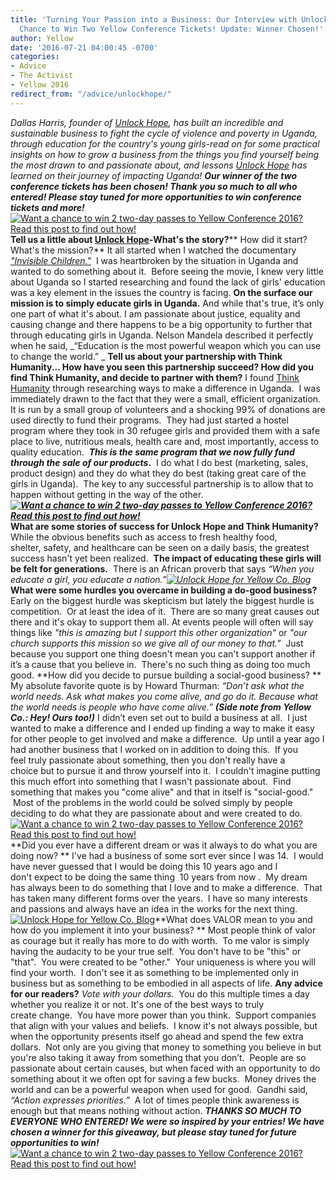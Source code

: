 ```yaml
---
title: 'Turning Your Passion into a Business: Our Interview with Unlock Hope and a
  Chance to Win Two Yellow Conference Tickets! Update: Winner Chosen!'
author: Yellow
date: '2016-07-21 04:00:45 -0700'
categories:
- Advice
- The Activist
- Yellow 2016
redirect_from: "/advice/unlockhope/"
---
```


_Dallas Harris, founder of [Unlock Hope](https://unlockhope.com/), has built an incredible and sustainable business to fight the cycle of violence and poverty in Uganda, through education for the country's young girls-read on for some practical insights on how to grow a business from the things you find yourself being the most drawn to and passionate about, and lessons [Unlock Hope](https://unlockhope.com/) has learned on their journey of impacting Uganda! **Our winner of the two conference tickets has been chosen! Thank you so much to all who entered! Please stay tuned for more opportunities to win conference tickets and more!**_ [![Want a chance to win 2 two-day passes to Yellow Conference 2016? Read this post to find out how!](https://yellow-blog-images.imgix.net/2016/07/TITLE-IMAGE-2.jpg)](https://yellow-blog-images.imgix.net/2016/07/TITLE-IMAGE-2.jpg) **Tell us a little about [Unlock Hope](https://unlockhope.com/)-What's the story?**** How did it start? What's the mission?** It all started when I watched the documentary _["Invisible Children."](http://invisiblechildren.com/)_  I was heartbroken by the situation in Uganda and wanted to do something about it.  Before seeing the movie, I knew very little about Uganda so I started researching and found the lack of girls' education was a key element in the issues the country is facing. **On the surface our mission is to simply educate girls in Uganda.** And while that's true, it’s only one part of what it's about. I am passionate about justice, equality and causing change and there happens to be a big opportunity to further that through educating girls in Uganda. Nelson Mandela described it perfectly when he said, _“Education is the most powerful weapon which you can use to change the world.” _ **Tell us about your partnership with Think Humanity... How have you seen this partnership succeed? How did you find Think Humanity, and decide to partner with them?** I found [Think Humanity](http://www.thinkhumanity.org/) through researching ways to make a difference in Uganda.  I was immediately drawn to the fact that they were a small, efficient organization.  It is run by a small group of volunteers and a shocking 99% of donations are used directly to fund their programs.  They had just started a hostel program where they took in 30 refugee girls and provided them with a safe place to live, nutritious meals, health care and, most importantly, access to quality education.  **_This is the same program that we now fully fund through the sale of our products_.**  I do what I do best (marketing, sales, product design) and they do what they do best (taking great care of the girls in Uganda).  The key to any successful partnership is to allow that to happen without getting in the way of the other. _**[![Want a chance to win 2 two-day passes to Yellow Conference 2016? Read this post to find out how!](https://yellow-blog-images.imgix.net/2016/07/TEXT-BOX-11.jpg)](https://yellow-blog-images.imgix.net/2016/07/TEXT-BOX-11.jpg)**_ **What are some stories of success for Unlock Hope and Think Humanity?** While the obvious benefits such as access to fresh healthy food, shelter, safety, and healthcare can be seen on a daily basis, the greatest success hasn't yet been realized.  **The impact of educating these girls will be felt for generations.**  There is an African proverb that says _“When you educate a girl, you educate a nation.”[![Unlock Hope for Yellow Co. Blog](https://yellow-blog-images.imgix.net/2016/07/IMG_4641.jpg)](https://yellow-blog-images.imgix.net/2016/07/IMG_4641.jpg)_**What were some hurdles you overcame in building a do-good business?** Early on the biggest hurdle was skepticism but lately the biggest hurdle is competition.  Or at least the idea of it.  There are so many great causes out there and it's okay to support them all. At events people will often will say things like _"this is amazing but I support this other organization"_ or _"our church supports this mission so we give all of our money to that."_  Just because you support one thing doesn't mean you can't support another if it’s a cause that you believe in.  There's no such thing as doing too much good. **How did you decide to pursue building a social-good business? ** My absolute favorite quote is by Howard Thurman: _“Don’t ask what the world needs. Ask what makes you come alive, and go do it. Because what the world needs is people who have come alive.” **(Side note from Yellow Co.: Hey! Ours too!)**_ I didn’t even set out to build a business at all.  I just wanted to make a difference and I ended up finding a way to make it easy for other people to get involved and make a difference.  Up until a year ago I had another business that I worked on in addition to doing this.  If you feel truly passionate about something, then you don't really have a choice but to pursue it and throw yourself into it.  I couldn't imagine putting this much effort into something that I wasn't passionate about.  Find something that makes you "come alive" and that in itself is "social-good."  Most of the problems in the world could be solved simply by people deciding to do what they are passionate about and were created to do. [![Want a chance to win 2 two-day passes to Yellow Conference 2016? Read this post to find out how!](https://yellow-blog-images.imgix.net/2016/07/TEXT-BOX-23.jpg)](https://yellow-blog-images.imgix.net/2016/07/TEXT-BOX-23.jpg) **Did you ever have a different dream or was it always to do what you are doing now? ** I've had a business of some sort ever since I was 14.  I would have never guessed that I would be doing this 10 years ago and I don't expect to be doing the same thing  10 years from now .  My dream has always been to do something that I love and to make a difference.  That has taken many different forms over the years.  I have so many interests and passions and always have an idea in the works for the next thing.[![Unlock Hope for Yellow Co. Blog](https://yellow-blog-images.imgix.net/2016/07/IMG_4687.jpg)](https://yellow-blog-images.imgix.net/2016/07/IMG_4687.jpg)**What does VALOR mean to you and how do you implement it into your business? ** Most people think of valor as courage but it really has more to do with worth.  To me valor is simply having the audacity to be your true self.  You don't have to be "this" or "that".  You were created to be "other."  Your uniqueness is where you will find your worth.  I don't see it as something to be implemented only in business but as something to be embodied in all aspects of life. **Any advice for our readers?** _Vote with your dollars._  You do this multiple times a day whether you realize it or not. It's one of the best ways to truly create change.  You have more power than you think.  Support companies that align with your values and beliefs.  I know it's not always possible, but when the opportunity presents itself go ahead and spend the few extra dollars.  Not only are you giving that money to something you believe in but you're also taking it away from something that you don’t.  People are so passionate about certain causes, but when faced with an opportunity to do something about it we often opt for saving a few bucks.  Money drives the world and can be a powerful weapon when used for good.  Gandhi said, _“Action expresses priorities.”_  A lot of times people think awareness is enough but that means nothing without action. _**THANKS SO MUCH TO EVERYONE WHO ENTERED! We were so inspired by your entries! We have chosen a winner for this giveaway, but please stay tuned for future opportunities to win!**_ [![Want a chance to win 2 two-day passes to Yellow Conference 2016? Read this post to find out how!](https://yellow-blog-images.imgix.net/2016/07/GIVEAWAY-BOX1.jpg)](https://yellow-blog-images.imgix.net/2016/07/GIVEAWAY-BOX1.jpg)
